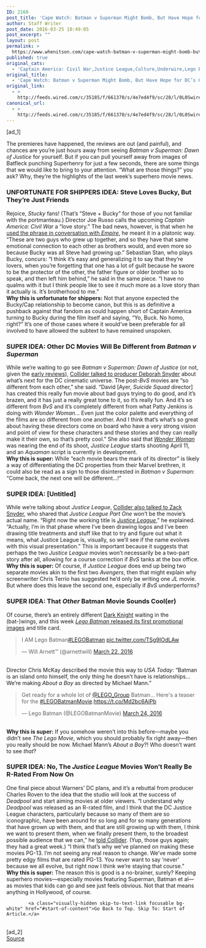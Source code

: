 ```yaml
---
ID: 2160
post_title: 'Cape Watch: Batman v Superman Might Bomb, But Have Hope for DC’s Other Flicks'
author: Staff Writer
post_date: 2016-03-25 10:49:05
post_excerpt: ""
layout: post
permalink: >
  https://www.whenitson.com/cape-watch-batman-v-superman-might-bomb-but-have-hope-for-dcs-other-flicks/
published: true
original_cats:
  - 'Captain America: Civil War,Justice League,Culture,Underwire,Lego Batman,Cape Watch,Batman v Superman: Dawn of Justice,Batman v Superman'
original_title:
  - 'Cape Watch: Batman v Superman Might Bomb, But Have Hope for DC’s Other Flicks'
original_link:
  - >
    http://feeds.wired.com/c/35185/f/661370/s/4e7ed4f9/sc/28/l/0L0Swired0N0C20A160C0A30Ccape0Ewatch0E790C/story01.htm
canonical_url:
  - >
    http://feeds.wired.com/c/35185/f/661370/s/4e7ed4f9/sc/28/l/0L0Swired0N0C20A160C0A30Ccape0Ewatch0E790C/story01.htm
---
```

 [ad_1]
<br><div id=""><p>The premieres have happened, the reviews are out (and painful), and chances are you’re just hours away from seeing <em>Batman v Superman: Dawn of Justice</em> for yourself. But if you can pull yourself away from images of Batfleck punching Superhenry for just a few seconds, there are some things that we would like to bring to your attention. “What are those things?” you ask? Why, they’re the highlights of the last week’s superhero movie news.</p>
<h3>UNFORTUNATE FOR SHIPPERS IDEA: Steve Loves Bucky, But They’re Just Friends</h3>
<p>Rejoice, <em>Stucky</em> fans! (That’s “Steve + Bucky” for those of you not familiar with the portmanteau.) Director Joe Russo calls the upcoming <em>Captain America: Civil War</em> a “love story.” The bad news, however, is that when he <a href="http://www.empireonline.com/movies/news/captain-america-civil-war-love-story-says-joe-russo/">used the phrase in conversation with <em>Empire</em></a>, he meant it in a platonic way. “These are two guys who grew up together, and so they have that same emotional connection to each other as brothers would, and even more so because Bucky was all Steve had growing up.” Sebastian Stan, who plays Bucky, concurs: “I think it’s easy and generalizing it to say that they’re lovers, when you’re forgetting that one has a lot of guilt because he swore to be the protector of the other, the father figure or older brother so to speak, and then left him behind,” he said in the same piece. “I have no qualms with it but I think people like to see it much more as a love story than it actually is. It’s brotherhood to me.”<br/><strong>Why this is unfortunate for shippers:</strong> Not that anyone expected the Bucky/Cap relationship to become canon, but this is as definitive a pushback against that fandom as could happen short of Captain America turning to Bucky during the film itself and saying, “Yo, Buck. No homo, right?” It’s one of those cases where it would’ve been preferable for all involved to have allowed the subtext to have remained unspoken. </p>
<h3>SUPER IDEA: Other DC Movies Will Be Different from <em>Batman v Superman</em></h3>
<p>While we’re waiting to go see <em>Batman v Superman: Dawn of Justice</em> (or not, given the <a href="http://www.rottentomatoes.com/m/batman_v_superman_dawn_of_justice/">early reviews</a>), <a href="http://collider.com/suicide-squad-wonder-woman-dc-movies-deborah-snyder/">Collider talked to producer Deborah Snyder</a> about what’s next for the DC cinematic universe. The post-<em>BvS</em> movies are “so different from each other,” she said. “David [Ayer, <em>Suicide Squad</em> director] has created this really fun movie about bad guys trying to do good, and it’s brazen, and it has just a really great tone to it, so it’s really fun. And it’s so different from <em>BvS</em> and it’s completely different from what Patty Jenkins is doing with <em>Wonder Woman</em>… Even just the color palette and everything of the films are so different from one another. And I think that’s what’s so great about having these directors come on board who have a very strong vision and point of view for these characters and these stories and they can really make it their own, so that’s pretty cool.” She also said that <a href="http://www.wired.com/tag/wonder-woman/" target="_blank"><em>Wonder Woman</em></a> was nearing the end of its shoot, <em>Justice League</em> starts shooting April 11, and an <em>Aquaman</em> script is currently in development.<br/><strong>Why this is super:</strong> While “each movie bears the mark of its director” is likely a way of differentiating the DC properties from their Marvel brethren, it could also be read as a sign to those disinterested in <em>Batman v Superman</em>: “Come back, the next one will be different…!”</p>
<h3>SUPER IDEA: [Untitled]</h3>
<p>While we’re talking about <em>Justice League</em>, <a href="http://collider.com/justice-league-movie-title-zack-snyder/">Collider also talked to Zack Snyder</a>, who shared that <em>Justice League Part One</em> won’t be the movie’s actual name. “Right now the working title is <a href="http://www.wired.com/tag/justice-league/" target="_blank"><em>Justice League</em></a>,” he explained. “Actually, I’m in that phase where I’ve been drawing logos and I’ve been drawing title treatments and stuff like that to try and figure out what it means, what Justice League is, visually, so we’ll see if the name evolves with this visual presentation.” This is important because it suggests that perhaps the two <em>Justice League</em> movies won’t necessarily be a two-part story after all, allowing for a course correction if <em>BvS</em> tanks at the box office.<br/><strong>Why this is super:</strong> Of course, if <em>Justice League</em> does end up being two separate movies akin to the first two <em>Avengers</em>, then that might explain why screenwriter Chris Terrio has suggested he’d only be writing one <em>JL</em> movie. But where does this leave the second one, especially if <em>BvS</em> underperforms?</p>
<h3>SUPER IDEA: That <em>Other</em> Batman Movie Sounds Cool(er)</h3>
<p>Of course, there’s an entirely different <a href="http://www.wired.com/tag/batman/" target="_blank">Dark Knight</a> waiting in the (bat-)wings, and this week <a href="http://www.usatoday.com/story/life/movies/2016/03/21/sneak-peek-lego-batman-shows-his-brick-made-lair/82014418/"><em>Lego Batman</em> released its first promotional images</a> and title card.</p>
<blockquote class="twitter-tweet" data-lang="en" readability="4"><p lang="en" dir="ltr">I AM Lego Batman<a href="https://twitter.com/hashtag/LEGOBatman?src=hash">#LEGOBatman</a> <a href="https://t.co/TSg9IOdLAw">pic.twitter.com/TSg9IOdLAw</a></p>
<p>— Will Arnett™ (@arnettwill) <a href="https://twitter.com/arnettwill/status/712308985940946944">March 22, 2016</a></p></blockquote>
<p><br/>Director Chris McKay described the movie this way to <em>USA Today</em>: “Batman is an island onto himself, the only thing he doesn’t have is relationships… We’re making <em>About a Boy</em> as directed by Michael Mann.”</p>
<blockquote class="twitter-tweet" data-lang="en" readability="5.5090909090909"><p lang="en" dir="ltr">Get ready for a whole lot of <a href="https://twitter.com/LEGO_Group">@LEGO_Group</a> Batman… Here's a teaser for the <a href="https://twitter.com/hashtag/LEGOBatmanMovie?src=hash">#LEGOBatmanMovie</a>.<a href="https://t.co/Md2bc6AiPb">https://t.co/Md2bc6AiPb</a></p>
<p>— Lego Batman (@LEGOBatmanMovie) <a href="https://twitter.com/LEGOBatmanMovie/status/712987880138743808">March 24, 2016</a></p></blockquote>
<p><br/><strong>Why this is super:</strong> If you somehow weren’t into this before—maybe you didn’t see <em>The Lego Movie</em>, which you should probably fix right away—then you really should be now. Michael Mann’s <em>About a Boy</em>?! Who doesn’t want to see <em>that</em>?</p>
<h3>SUPER IDEA: No, The <em>Justice League</em> Movies Won’t Really Be R-Rated From Now On</h3>
<p>One final piece about Warners’ DC plans, and it’s a rebuttal from producer Charles Roven to the idea that the studio will look at the success of <em>Deadpool</em> and start aiming movies at older viewers. “I understand why <em>Deadpool</em> was released as an R-rated film, and I think that the DC Justice League characters, particularly because so many of them are so iconographic, have been around for so long and for so many generations that have grown up with them, and that are still growing up with them, I think we want to present them, when we finally present them, to the broadest possible audience that we can,” he <a href="http://collider.com/suicide-squad-rating-dc-movies/">told Collider</a>. (Yup, those guys again; they had a great week.) “I think that’s why we’ve planned on making these movies PG-13. I’m not seeing any real reason to change. We’ve made some pretty edgy films that are rated PG-13. You never want to say ‘never’ because we all evolve, but right now I think we’re staying that course.”<br/><strong>Why this is super:</strong> The reason this is good is a no-brainer, surely? Keeping superhero movies—especially movies featuring Superman, Batman et al—as movies that kids can go and see just feels obvious. Not that that means anything in Hollywood, of course.</p>

			<a class="visually-hidden skip-to-text-link focusable bg-white" href="#start-of-content">Go Back to Top. Skip To: Start of Article.</a>

			
</div>
<br>[ad_2]
<br><a href="http://feeds.wired.com/c/35185/f/661370/s/4e7ed4f9/sc/28/l/0L0Swired0N0C20A160C0A30Ccape0Ewatch0E790C/story01.htm">Source </a>